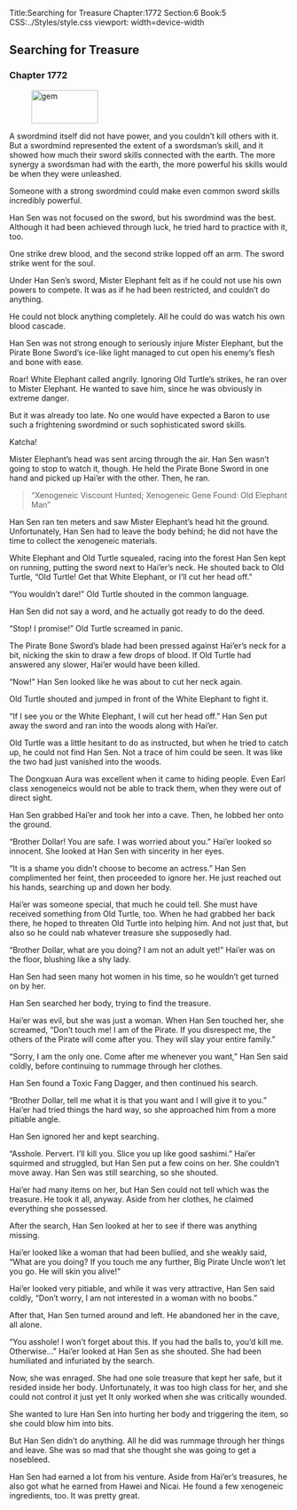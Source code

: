 Title:Searching for Treasure 
Chapter:1772 
Section:6 
Book:5 
CSS:../Styles/style.css 
viewport: width=device-width
  
## Searching for Treasure
### Chapter 1772 
<figure>
	<img src="../Images/gem.gif" alt="gem" id="gem" width="120" height="60" />
</figure>
  

  
  A swordmind itself did not have power, and you couldn’t kill others with it. But a swordmind represented the extent of a swordsman’s skill, and it showed how much their sword skills connected with the earth. The more synergy a swordsman had with the earth, the more powerful his skills would be when they were unleashed.

Someone with a strong swordmind could make even common sword skills incredibly powerful.

Han Sen was not focused on the sword, but his swordmind was the best. Although it had been achieved through luck, he tried hard to practice with it, too.

One strike drew blood, and the second strike lopped off an arm. The sword strike went for the soul.

Under Han Sen’s sword, Mister Elephant felt as if he could not use his own powers to compete. It was as if he had been restricted, and couldn’t do anything.

He could not block anything completely. All he could do was watch his own blood cascade.

Han Sen was not strong enough to seriously injure Mister Elephant, but the Pirate Bone Sword’s ice-like light managed to cut open his enemy’s flesh and bone with ease.

Roar! White Elephant called angrily. Ignoring Old Turtle’s strikes, he ran over to Mister Elephant. He wanted to save him, since he was obviously in extreme danger.

But it was already too late. No one would have expected a Baron to use such a frightening swordmind or such sophisticated sword skills.

Katcha!

Mister Elephant’s head was sent arcing through the air. Han Sen wasn’t going to stop to watch it, though. He held the Pirate Bone Sword in one hand and picked up Hai’er with the other. Then, he ran.

> “Xenogeneic Viscount Hunted; Xenogeneic Gene Found: Old Elephant Man”

Han Sen ran ten meters and saw Mister Elephant’s head hit the ground. Unfortunately, Han Sen had to leave the body behind; he did not have the time to collect the xenogeneic materials.

White Elephant and Old Turtle squealed, racing into the forest Han Sen kept on running, putting the sword next to Hai’er’s neck. He shouted back to Old Turtle, “Old Turtle! Get that White Elephant, or I’ll cut her head off.”

“You wouldn’t dare!” Old Turtle shouted in the common language.

Han Sen did not say a word, and he actually got ready to do the deed.

“Stop! I promise!” Old Turtle screamed in panic.

The Pirate Bone Sword’s blade had been pressed against Hai’er’s neck for a bit, nicking the skin to draw a few drops of blood. If Old Turtle had answered any slower, Hai’er would have been killed.

“Now!” Han Sen looked like he was about to cut her neck again.

Old Turtle shouted and jumped in front of the White Elephant to fight it.

“If I see you or the White Elephant, I will cut her head off.” Han Sen put away the sword and ran into the woods along with Hai’er.

Old Turtle was a little hesitant to do as instructed, but when he tried to catch up, he could not find Han Sen. Not a trace of him could be seen. It was like the two had just vanished into the woods.

The Dongxuan Aura was excellent when it came to hiding people. Even Earl class xenogeneics would not be able to track them, when they were out of direct sight.

Han Sen grabbed Hai’er and took her into a cave. Then, he lobbed her onto the ground.

“Brother Dollar! You are safe. I was worried about you.” Hai’er looked so innocent. She looked at Han Sen with sincerity in her eyes.

“It is a shame you didn’t choose to become an actress.” Han Sen complimented her feint, then proceeded to ignore her. He just reached out his hands, searching up and down her body.

Hai’er was someone special, that much he could tell. She must have received something from Old Turtle, too. When he had grabbed her back there, he hoped to threaten Old Turtle into helping him. And not just that, but also so he could nab whatever treasure she supposedly had.

“Brother Dollar, what are you doing? I am not an adult yet!” Hai’er was on the floor, blushing like a shy lady.

Han Sen had seen many hot women in his time, so he wouldn’t get turned on by her.

Han Sen searched her body, trying to find the treasure.

Hai’er was evil, but she was just a woman. When Han Sen touched her, she screamed, “Don’t touch me! I am of the Pirate. If you disrespect me, the others of the Pirate will come after you. They will slay your entire family.”

“Sorry, I am the only one. Come after me whenever you want,” Han Sen said coldly, before continuing to rummage through her clothes.

Han Sen found a Toxic Fang Dagger, and then continued his search.

“Brother Dollar, tell me what it is that you want and I will give it to you.” Hai’er had tried things the hard way, so she approached him from a more pitiable angle.

Han Sen ignored her and kept searching.

“Asshole. Pervert. I’ll kill you. Slice you up like good sashimi.” Hai’er squirmed and struggled, but Han Sen put a few coins on her. She couldn’t move away. Han Sen was still searching, so she shouted.

Hai’er had many items on her, but Han Sen could not tell which was the treasure. He took it all, anyway. Aside from her clothes, he claimed everything she possessed.

After the search, Han Sen looked at her to see if there was anything missing.

Hai’er looked like a woman that had been bullied, and she weakly said, “What are you doing? If you touch me any further, Big Pirate Uncle won’t let you go. He will skin you alive!”

Hai’er looked very pitiable, and while it was very attractive, Han Sen said coldly, “Don’t worry, I am not interested in a woman with no boobs.”

After that, Han Sen turned around and left. He abandoned her in the cave, all alone.

“You asshole! I won’t forget about this. If you had the balls to, you’d kill me. Otherwise…” Hai’er looked at Han Sen as she shouted. She had been humiliated and infuriated by the search.

Now, she was enraged. She had one sole treasure that kept her safe, but it resided inside her body. Unfortunately, it was too high class for her, and she could not control it just yet It only worked when she was critically wounded.

She wanted to lure Han Sen into hurting her body and triggering the item, so she could blow him into bits.

But Han Sen didn’t do anything. All he did was rummage through her things and leave. She was so mad that she thought she was going to get a nosebleed.

Han Sen had earned a lot from his venture. Aside from Hai’er’s treasures, he also got what he earned from Hawei and Nicai. He found a few xenogeneic ingredients, too. It was pretty great.
